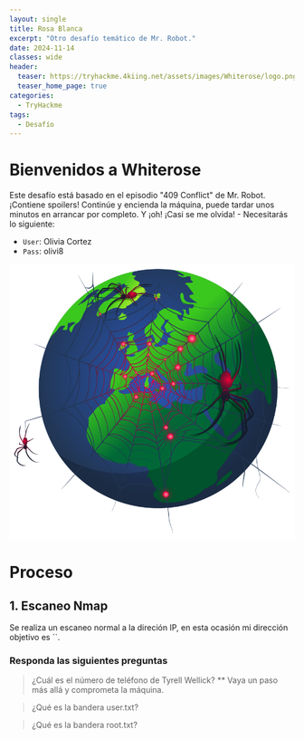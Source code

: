 ```yaml
---
layout: single
title: Rosa Blanca
excerpt: "Otro desafío temático de Mr. Robot."
date: 2024-11-14
classes: wide
header:
  teaser: https://tryhackme.4kiing.net/assets/images/Whiterose/logo.png
  teaser_home_page: true
categories:
  - TryHackme
tags:
  - Desafío
---
```


# Bienvenidos a Whiterose
Este desafío está basado en el episodio "409 Conflict" de Mr. Robot. ¡Contiene spoilers!
Continúe y encienda la máquina, puede tardar unos minutos en arrancar por completo.
Y ¡oh! ¡Casi se me olvida! - Necesitarás lo siguiente: 

- `User`: Olivia Cortez
- `Pass`: olivi8

<center>
  <img src="/assets/images/Whiterose/Mundo.png">
</center>

# Proceso
## 1. Escaneo Nmap
Se realiza un escaneo normal a la direción IP, en esta ocasión mi dirección objetivo es ``.

### Responda las siguientes preguntas
> ¿Cuál es el número de teléfono de Tyrell Wellick?
> **
Vaya un paso más allá y comprometa la máquina.

>¿Qué es la bandera user.txt?
> 

> ¿Qué es la bandera root.txt?
> 